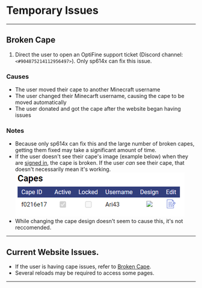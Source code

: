 # Temporary Issues 

<hr>

## Broken Cape 
1. Direct the user to open an OptiFine support ticket (Discord channel: `<#904875214112956497>`). Only sp614x can fix this issue. 

### Causes
- The user moved their cape to another Minecraft username 
- The user changed their Minecarft username, causing the cape to be moved automatically 
- The user donated and got the cape after the website began having issues

### Notes
- Because only sp614x can fix this and the large number of broken capes, getting them fixed may take a significant amount of time. 
- If the user doesn't see their cape's image (example below) when they are [signed in](https://optifine.net/login), the cape is broken. If the user *can* see their cape, that doesn't necessarily mean it's working.  
![Example of broken cape](./images/BrokenCape.png)
- While changing the cape design doesn't seem to cause this, it's not reccomended. 

<hr>

## Current Website Issues.
- If the user is having cape issues, refer to [Broken Cape](#Broken-Cape).
- Several reloads may be required to access some pages.

<hr>